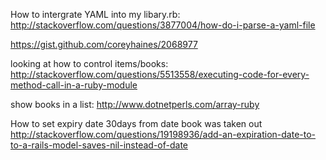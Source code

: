 How to intergrate YAML into my libary.rb:
http://stackoverflow.com/questions/3877004/how-do-i-parse-a-yaml-file

https://gist.github.com/coreyhaines/2068977

looking at how to control items/books:
http://stackoverflow.com/questions/5513558/executing-code-for-every-method-call-in-a-ruby-module

show books in a list:
http://www.dotnetperls.com/array-ruby

How to set expiry date 30days from date book was taken out
http://stackoverflow.com/questions/19198936/add-an-expiration-date-to-to-a-rails-model-saves-nil-instead-of-date
